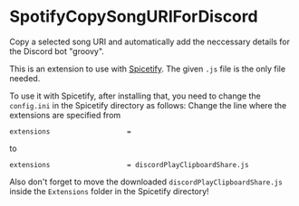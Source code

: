 # SpotifyCopySongURIForDiscord
Copy a selected song URI and automatically add the neccessary details for the Discord bot "groovy".


This is an extension to use with [Spicetify](https://github.com/khanhas/spicetify-cli). The given `.js` file is the only file needed.

To use it with Spicetify, after installing that, you need to change the `config.ini` in the Spicetify directory as follows:
Change the line where the extensions are specified from
```
extensions                   =
```
to
```
extensions                   = discordPlayClipboardShare.js
```
Also don't forget to move the downloaded `discordPlayClipboardShare.js` inside the `Extensions` folder in the Spicetify directory!
